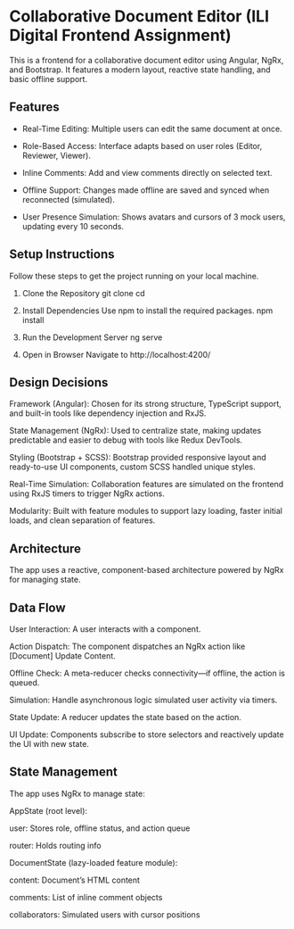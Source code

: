 # Collaborative Document Editor (ILI Digital Frontend Assignment)

This is a frontend for a collaborative document editor using Angular, NgRx, and Bootstrap. It features a modern layout, reactive state handling, and basic offline support.

## Features

- Real-Time Editing: Multiple users can edit the same document at once.

- Role-Based Access: Interface adapts based on user roles (Editor, Reviewer, Viewer).

- Inline Comments: Add and view comments directly on selected text.

- Offline Support: Changes made offline are saved and synced when reconnected (simulated).

- User Presence Simulation: Shows avatars and cursors of 3 mock users, updating every 10 seconds.

## Setup Instructions

Follow these steps to get the project running on your local machine.

1. Clone the Repository
git clone <your-repo-url>
cd <repository-name>

2. Install Dependencies
Use npm to install the required packages.
npm install

3. Run the Development Server
ng serve

4. Open in Browser
Navigate to http://localhost:4200/

## Design Decisions

Framework (Angular): Chosen for its strong structure, TypeScript support, and built-in tools like dependency injection and RxJS.

State Management (NgRx): Used to centralize state, making updates predictable and easier to debug with tools like Redux DevTools.

Styling (Bootstrap + SCSS): Bootstrap provided responsive layout and ready-to-use UI components, custom SCSS handled unique styles.

Real-Time Simulation: Collaboration features are simulated on the frontend using RxJS timers to trigger NgRx actions.

Modularity: Built with feature modules to support lazy loading, faster initial loads, and clean separation of features.

## Architecture

The app uses a reactive, component-based architecture powered by NgRx for managing state.

## Data Flow

User Interaction: A user interacts with a component.

Action Dispatch: The component dispatches an NgRx action like [Document] Update Content.

Offline Check: A meta-reducer checks connectivity—if offline, the action is queued.

Simulation: Handle asynchronous logic simulated user activity via timers.

State Update: A reducer updates the state based on the action.

UI Update: Components subscribe to store selectors and reactively update the UI with new state.

## State Management

The app uses NgRx to manage state:

AppState (root level):

user: Stores role, offline status, and action queue

router: Holds routing info

DocumentState (lazy-loaded feature module):

content: Document’s HTML content

comments: List of inline comment objects

collaborators: Simulated users with cursor positions

